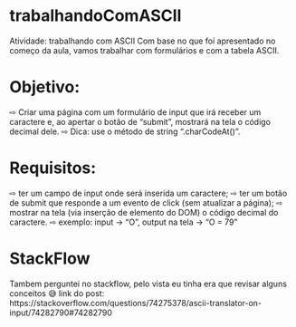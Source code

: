 # trabalhandoComASCII
Atividade: trabalhando com ASCII
Com base no que foi apresentado no começo da aula, vamos trabalhar com formulários e com a
tabela ASCII.
<h1>Objetivo:</h1>
⇨ Criar uma página com um formulário de input que irá receber um caractere e, ao apertar o botão de
“submit”, mostrará na tela o código decimal dele.
⇨ Dica: use o método de string “.charCodeAt()”.
<h1>Requisitos:</h1>
⇨ ter um campo de input onde será inserida um caractere;
⇨ ter um botão de submit que responde a um evento de click (sem atualizar a página);
⇨ mostrar na tela (via inserção de elemento do DOM) o código decimal do caractere.
⇨ exemplo: input -> “O”, output na tela -> “O = 79”

<h1>StackFlow</h1>
Tambem perguntei no stackflow, pelo vista eu tinha era que revisar alguns conceitos 😅
link do post: https://stackoverflow.com/questions/74275378/ascii-translator-on-input/74282790#74282790
